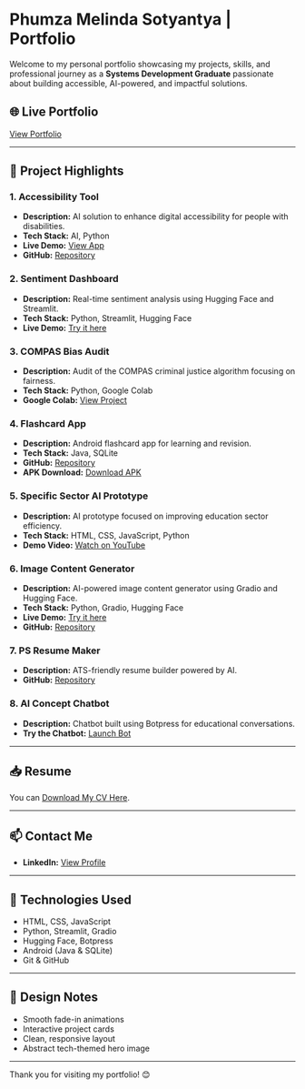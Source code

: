 # Phumza Melinda Sotyantya | Portfolio

Welcome to my personal portfolio showcasing my projects, skills, and professional journey as a **Systems Development Graduate** passionate about building accessible, AI-powered, and impactful solutions.

## 🌐 Live Portfolio
[View Portfolio](https://melinda-ps.github.io/phumza-portfolio/index.html)

---

## 📂 Project Highlights

### 1. Accessibility Tool
- **Description:** AI solution to enhance digital accessibility for people with disabilities.
- **Tech Stack:** AI, Python
- **Live Demo:** [View App](https://ai-accessebility-project-34.vercel.app/)
- **GitHub:** [Repository](https://github.com/Lisekho3/ai-accessebility-project-34)

### 2. Sentiment Dashboard
- **Description:** Real-time sentiment analysis using Hugging Face and Streamlit.
- **Tech Stack:** Python, Streamlit, Hugging Face
- **Live Demo:** [Try it here](https://czk4haum5pvgxruigazj7r.streamlit.app/)

### 3. COMPAS Bias Audit
- **Description:** Audit of the COMPAS criminal justice algorithm focusing on fairness.
- **Tech Stack:** Python, Google Colab
- **Google Colab:** [View Project](https://colab.research.google.com/drive/12kavZcnyFfFzFpaqmHIxGu-XEzRWDc-d?usp=sharing)

### 4. Flashcard App
- **Description:** Android flashcard app for learning and revision.
- **Tech Stack:** Java, SQLite
- **GitHub:** [Repository](https://github.com/Melinda-PS/FlashcardApp-BostonCity-SummativeProject)
- **APK Download:** [Download APK](https://github.com/Melinda-PS/FlashcardApp-BostonCity-SummativeProject/blob/main/app-debug.apk?raw=true)

### 5. Specific Sector AI Prototype
- **Description:** AI prototype focused on improving education sector efficiency.
- **Tech Stack:** HTML, CSS, JavaScript, Python
- **Demo Video:** [Watch on YouTube](https://youtu.be/HfF3JSBga3k)

### 6. Image Content Generator
- **Description:** AI-powered image content generator using Gradio and Hugging Face.
- **Tech Stack:** Python, Gradio, Hugging Face
- **Live Demo:** [Try it here](https://huggingface.co/spaces/leo11000/content)
- **GitHub:** [Repository](https://github.com/leo11000/content)

### 7. PS Resume Maker
- **Description:** ATS-friendly resume builder powered by AI.
- **GitHub:** [Repository](https://github.com/Melinda-PS/career-resume-forge)

### 8. AI Concept Chatbot
- **Description:** Chatbot built using Botpress for educational conversations.
- **Try the Chatbot:** [Launch Bot](https://cdn.botpress.cloud/webchat/v3.0/shareable.html?configUrl=https://files.bpcontent.cloud/2025/05/17/03/20250517031541-XWVYDKY6.json)

---

## 📥 Resume
You can [Download My CV Here](https://melinda-ps.github.io/phumza-portfolio/assets/Phumza-S.pdf).

---

## 📫 Contact Me
- **LinkedIn:** [View Profile](https://za.linkedin.com/in/phumza-sotyantya-44929427a)

---

## 🚀 Technologies Used
- HTML, CSS, JavaScript
- Python, Streamlit, Gradio
- Hugging Face, Botpress
- Android (Java & SQLite)
- Git & GitHub

---

## 🎨 Design Notes
- Smooth fade-in animations
- Interactive project cards
- Clean, responsive layout
- Abstract tech-themed hero image

---

Thank you for visiting my portfolio! 😊
